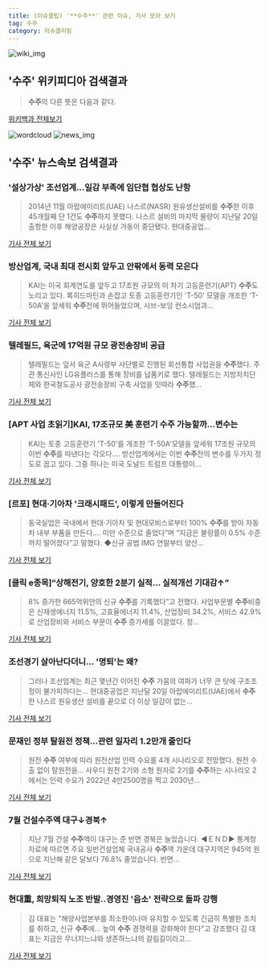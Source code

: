 ```yaml
---
title: (이슈클립) '**수주**' 관련 이슈, 기사 모아 보기
tag: 수주
category: 이슈클리핑
---
```

![wiki_img](https://user-images.githubusercontent.com/42597476/44503234-41136a80-a6d0-11e8-9071-6fc6418eafe4.png)
## **'**수주**'** 위키피디아 검색결과
>**수주**의 다른 뜻은 다음과 같다.

<a href="https://ko.wikipedia.org/wiki/수주" target="_blank">위키백과 전체보기</a>

![wordcloud](https://s3.ap-northeast-2.amazonaws.com/lyrics101-wordcloud/2018-09-02-1535850884.png)
![news_img](https://user-images.githubusercontent.com/42597476/44507050-1206f400-a6e4-11e8-8d98-7ffbfebb353f.png)
## **'**수주**'** 뉴스속보 검색결과
### '설상가상' 조선업계…일감 부족에 임단협 협상도 난항

>2014년 11월 아랍에미리트(UAE) 나스르(NASR) 원유생산설비를 **수주**한 이후 45개월째 단 1건도 **수주**하지 못했다. 나스르 설비의 마지막 물량이 지난달 20일 출항한 이후 해양공장은 사실상 가동이 중단됐다. 현대중공업...

<a href="http://app.yonhapnews.co.kr/YNA/Basic/SNS/r.aspx?c=AKR20180831134400003&did=1195m" target="_blank">기사 전체 보기</a>

### 방산업계, 국내 최대 전시회 앞두고 안팎에서 동력 모은다

>KAI는 미국 회계연도를 앞두고 17조원 규모의 미 차기 고등훈련기(APT) **수주**도 노리고 있다. 록히드마틴과 손잡고 토종 고등훈련기인 'T-50' 모델을 개조한 'T-50A'을 앞세워 **수주**전에 뛰어들었으며, 사브-보잉 컨소시엄과...

<a href="http://www.mediapen.com/news/view/380038" target="_blank">기사 전체 보기</a>

### 텔레필드, 육군에 17억원 규모 광전송장비 공급

>텔레필드는 앞서 육군 A사령부 사단별로 진행된 회선통합 사업권을 **수주**했다. 주관 통신사인 LG유플러스를 통해 장비를 납품키로 했다. 텔레필드는 지방자치단체와 한국철도공사 광전송장비 구축 사업을 잇따라 **수주**했...

<a href="http://www.etnews.com/20180831000269" target="_blank">기사 전체 보기</a>

### [APT 사업 초읽기]KAI, 17조규모 美 훈련기 **수주** 가능할까…변수는

>KAI는 토종 고등훈련기 'T-50'를 개조한 'T-50A'모델을 앞세워 17조원 규모의 이번 **수주**를 따낸다는 각오다.... 방산업계에서는 이번 **수주**전의 변수를 두가지 정도로 꼽고 있다. 그중 하나는 미국 도널드 트럼프 대통령이...

<a href="http://www.newsis.com/view/?id=NISX20180831_0000405727&cID=13001&pID=13000" target="_blank">기사 전체 보기</a>

### [르포] 현대·기아차 '크래시패드', 이렇게 만들어진다

>동국실업은 국내에서 현대·기아차 및 현대모비스로부터 100% **수주**를 받아 자동차 내부 부품을 만든다.... 미만 수준으로 줄었다”며 “지금은 불량률이 0.5% 수준까지 떨어졌다”고 말했다. ◆신규 공법 IMG 연말부터 양산...

<a href="http://moneys.mt.co.kr/news/mwView.php?no=2018082906308079007" target="_blank">기사 전체 보기</a>

### [클릭 e종목]“상해전기, 양호한 2분기 실적… 실적개선 기대감↑”

>8% 증가한 665억위안의 신규 **수주**를 기록했다”고 전했다. 사업부문별 **수주**비중은 신재생에너지 11.5%, 고효율에너지 11.4%, 산업장비 34.2%, 서비스 42.9%로 산업장비와 서비스 부문이 **수주** 증가세를 이끌었다. 정...

<a href="http://view.asiae.co.kr/news/view.htm?idxno=2018090114201085862" target="_blank">기사 전체 보기</a>

### 조선경기 살아난다더니… '명퇴'는 왜?

>그러나 조선업계는 최근 몇년간 이어진 **수주** 가뭄의 여파가 너무 큰 탓에 구조조정이 불가피하다는... 현대중공업은 지난달 20일 아랍에미리트(UAE)에서 **수주**한 나스르 원유생산 설비를 끝으로 더 이상 일감이 없는...

<a href="http://moneys.mt.co.kr/news/mwView.php?no=2018082918498042274" target="_blank">기사 전체 보기</a>

### 문재인 정부 탈원전 정책...관련 일자리 1.2만개 줄인다

>원전 **수주** 여부에 따라 원전산업 인력 수요를 4개 시나리오로 전망했다. 원전 수출 없이 탈원전을... 사우디 원전 2기와 소형 원자로 2기를 **수주**하는 시나리오 2에서는 인력 수요가 2022년 4만2500명을 찍고 2030년...

<a href="http://www.asiatime.co.kr/news/articleView.html?idxno=197121" target="_blank">기사 전체 보기</a>

### 7월 건설**수주**액 대구↓경북↑

>지난 7월 건설 **수주**액이 대구는 준 반면 경북은 늘었습니다. ◀ＥＮＤ▶ 통계청 자료에 따르면 주요 일반건설업체 국내공사 **수주**액 가운데 대구지역은 945억 원으로 지난해 같은 달보다 76.8% 줄었습니다. 반면...

<a href="http://andongmbc.co.kr/adboard/NewsView34233" target="_blank">기사 전체 보기</a>

### 현대重, 희망퇴직 노조 반발..경영진 '읍소' 전략으로 돌파 강행

>김 대표는 "해양사업본부를 최소한이나마 유지할 수 있도록 긴급히 특별한 조치를 취하고, 신규 **수주**에... 높여 **수주** 경쟁력을 강화해야 한다"고 강조했다 김 대표는 지금은 무너지느냐와 생존하느냐의 갈림길이라고...

<a href="http://www.fnnews.com/news/201808301404594725" target="_blank">기사 전체 보기</a>



